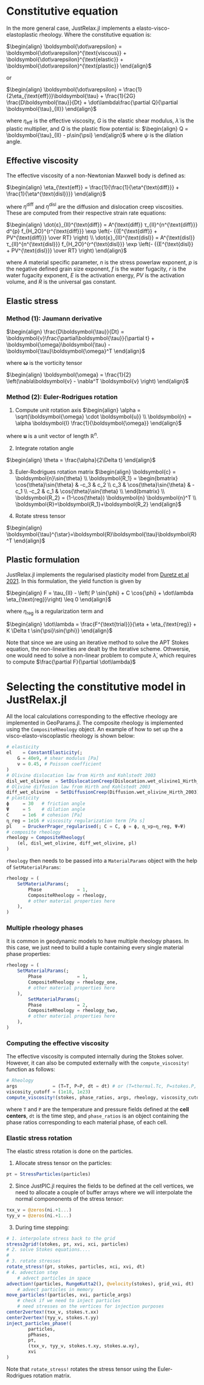# Constitutive equation

In the more general case, JustRelax.jl implements a elasto-visco-elastoplastic rheology. Where the constitutive equation is:

$\begin{align}
\boldsymbol{\dot\varepsilon} =
\boldsymbol{\dot\varepsilon}^{\text{viscous}} +
\boldsymbol{\dot\varepsilon}^{\text{elastic}} +
\boldsymbol{\dot\varepsilon}^{\text{plastic}}
\end{align}$

or

$\begin{align}
\boldsymbol{\dot\varepsilon} =
\frac{1}{2\eta_{\text{eff}}}\boldsymbol{\tau} +
\frac{1}{2G} \frac{D\boldsymbol{\tau}}{Dt}  + \dot\lambda\frac{\partial Q}{\partial \boldsymbol{\tau}_{II}}
\end{align}$

where $\eta_{\text{eff}}$ is the effective viscosity, $G$ is the elastic shear modulus, $\dot\lambda$ is the plastic multiplier, and $Q$ is the plastic flow potential is:
$\begin{align}
Q = \boldsymbol{\tau}_{II} - p\sin{\psi}
\end{align}$
where $\psi$ is the dilation angle.

## Effective viscosity

The effective viscosity of a non-Newtonian Maxwell body is defined as:

$\begin{align}
\eta_{\text{eff}} = \frac{1}{\frac{1}{\eta^{\text{diff}}} + \frac{1}{\eta^{\text{disl}}}}
\end{align}$

where $\eta^{\text{diff}}$ and $\eta^{\text{disl}}$ are the diffusion and dislocation creep viscosities. These are computed from their respective strain rate equations:

$\begin{align}
\dot{ε}_{II}^{\text{diff}} = A^{\text{diff}} τ_{II}^{n^{\text{diff}}} d^{p} f_{H_2O}^{r^{\text{diff}}} \exp \left(- {{E^{\text{diff}} + PV^{\text{diff}}} \over RT} \right) \\
\dot{ε}_{II}^{\text{disl}} = A^{\text{disl}} τ_{II}^{n^{\text{disl}}} f_{H_2O}^{r^{\text{disl}}} \exp \left(- {{E^{\text{disl}} + PV^{\text{disl}}} \over RT} \right)
\end{align}$

where $A$ material specific parameter, $n$ is the stress powerlaw exponent, $p$ is the negative defined grain size exponent, $f$ is the water fugacity, $r$ is the water fugacity exponent, $E$ is the activation energy, $PV$ is the activation volume, and $R$ is the universal gas constant.
## Elastic stress

### Method (1): Jaumann derivative
$\begin{align}
\frac{D\boldsymbol{\tau}}{Dt} =
\boldsymbol{v}\frac{\partial\boldsymbol{\tau}}{\partial t} +
\boldsymbol{\omega}\boldsymbol{\tau} -
\boldsymbol{\tau}\boldsymbol{\omega}^T
\end{align}$

where $\boldsymbol{\omega}$ is the vorticity tensor

$\begin{align}
\boldsymbol{\omega} =
\frac{1}{2} \left(\nabla\boldsymbol{v} - \nabla^T \boldsymbol{v} \right)
\end{align}$

### Method (2): Euler-Rodrigues rotation

1. Compute unit rotation axis
$\begin{align}
    \alpha = \sqrt{\boldsymbol{\omega} \cdot \boldsymbol{u}} \\
    \boldsymbol{n} = \alpha \boldsymbol{I} \frac{1}{\boldsymbol{\omega}}
\end{align}$

where $\boldsymbol{u}$ is a unit vector of length $\mathbb{R}^n$.

2. Integrate rotation angle

$\begin{align}
    \theta = \frac{\alpha}{2\Delta t}
\end{align}$

3. Euler-Rodrigues rotation matrix
$\begin{align}
    \boldsymbol{c} = \boldsymbol{n}\sin{\theta} \\
    \boldsymbol{R_1} =
    \begin{bmatrix}
        \cos{\theta}\sin{\theta} & -c_3 &  c_2 \\
        c_3 &  \cos{\theta}\sin{\theta}  & -c_1 \\
       -c_2 &  c_1 &  \cos{\theta}\sin{\theta} \\
    \end{bmatrix} \\
    \boldsymbol{R_2} = (1-\cos{\theta}) \boldsymbol{n} \boldsymbol{n}^T \\
    \boldsymbol{R}=\boldsymbol{R_1}+\boldsymbol{R_2}
\end{align}$

4. Rotate stress tensor

$\begin{align}
    \boldsymbol{\tau}^{\star}=\boldsymbol{R}\boldsymbol{\tau}\boldsymbol{R}^T
\end{align}$

## Plastic formulation

JustRelax.jl implements the regularised plasticity model from [Duretz et al 2021](https://agupubs.onlinelibrary.wiley.com/doi/full/10.1029/2021GC009675). In this formulation, the yield function is given by

$\begin{align}
F = \tau_{II} - \left( P \sin{\phi} + C \cos{\phi} + \dot\lambda \eta_{\text{reg}}\right) \leq 0
\end{align}$

where $\eta_{\text{reg}}$ is a regularization term and

$\begin{align}
\dot\lambda = \frac{F^{\text{trial}}}{\eta + \eta_{\text{reg}} + K \Delta t \sin{\psi}\sin{\phi}}
\end{align}$

Note that since we are using an iterative method to solve the APT Stokes equation, the non-linearities are dealt by the iterative scheme. Othwersie, one would need to solve a non-linear problem to compute $\dot\lambda$, which requires to compute $\frac{\partial F}{\partial \dot\lambda}$

# Selecting the constitutive model in JustRelax.jl

All the local calculations corresponding to the effective rheology are implemented in GeoParams.jl. The composite rheology is implemented using the `CompositeRheology` object. An example of how to set up the a visco-elasto-viscoplastic rheology is shown below:

```julia
# elasticity
el    = ConstantElasticity(;
    G = 40e9, # shear modulus [Pa]
    ν = 0.45, # Poisson coefficient
)
# Olivine dislocation law from Hirth and Kohlstedt 2003
disl_wet_olivine  = SetDislocationCreep(Dislocation.wet_olivine1_Hirth_2003)
# Olivine diffusion law from Hirth and Kohlstedt 2003
diff_wet_olivine  = SetDiffusionCreep(Diffusion.wet_olivine_Hirth_2003)
# plasticity
ϕ     = 30   # friction angle
Ψ     = 5    # dilation angle
C     = 1e6  # cohesion [Pa]
η_reg = 1e16 # viscosity regularization term [Pa s]
pl    = DruckerPrager_regularised(; C = C, ϕ = ϕ, η_vp=η_reg, Ψ=Ψ)
# composite rheology
rheology = CompositeRheology(
    (el, disl_wet_olivine, diff_wet_olivine, pl)
)
```

`rheology` then needs to be passed into a `MaterialParams` object with the help of `SetMaterialParams`:

```julia
rheology = (
    SetMaterialParams(;
        Phase             = 1,
        CompositeRheology = rheology,
        # other material properties here
    ),
)
```

### Multiple rheology phases

It is common in geodynamic models to have multiple rheology phases. In this case, we just need to build a tuple containing every single material phase properties:
```julia
rheology = (
    SetMaterialParams(;
        Phase             = 1,
        CompositeRheology = rheology_one,
        # other material properties here
    ),
        SetMaterialParams(;
        Phase             = 2,
        CompositeRheology = rheology_two,
        # other material properties here
    ),
)
```

### Computing the effective viscosity

The effective viscosity is computed internally during the Stokes solver. However, it can also be computed externally with the `compute_viscosity!` function as follows:

```julia
# Rheology
args             = (T=T, P=P, dt = dt) # or (T=thermal.Tc, P=stokes.P, dt=dt)
viscosity_cutoff = (1e18, 1e23)
compute_viscosity!(stokes, phase_ratios, args, rheology, viscosity_cutoff)
```

where `T` and `P` are the temperature and pressure fields defined at the **cell centers**, `dt` is the time step, and `phase_ratios` is an object containing the phase ratios corresponding to each material phase, of each cell.

### Elastic stress rotation

The elastic stress rotation is done on the particles.

1. Allocate stress tensor on the particles:
```julia
pτ = StressParticles(particles)
```

2. Since JustPIC.jl requires the fields to be defined at the cell vertices, we need to allocate a couple of buffer arrays where we will interpolate the normal compononents of the stress tensor:
```julia
τxx_v = @zeros(ni.+1...)
τyy_v = @zeros(ni.+1...)
```

3. During time stepping:
```julia
# 1. interpolate stress back to the grid
stress2grid!(stokes, pτ, xvi, xci, particles)
# 2. solve Stokes equations....
#
# 3. rotate stresses
rotate_stress!(pτ, stokes, particles, xci, xvi, dt)
# 4. advection step
    # advect particles in space
advection!(particles, RungeKutta2(), @velocity(stokes), grid_vxi, dt)
    # advect particles in memory
move_particles!(particles, xvi, particle_args)
    # check if we need to inject particles
    # need stresses on the vertices for injection purposes
center2vertex!(τxx_v, stokes.τ.xx)
center2vertex!(τyy_v, stokes.τ.yy)
inject_particles_phase!(
        particles,
        pPhases,
        pτ,
        (τxx_v, τyy_v, stokes.τ.xy, stokes.ω.xy),
        xvi
)
```

Note that `rotate_stress!` rotates the stress tensor using the Euler-Rodrigues rotation matrix.

